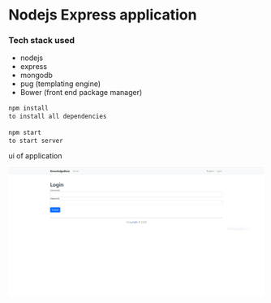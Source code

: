 # Nodejs Express application

### Tech stack used

 - nodejs
 - express
 - mongodb
 - pug (templating engine)
 - Bower (front end package manager)

```
npm install
to install all dependencies

npm start
to start server
```

ui of application

![imageinfo](scrnsht.png)